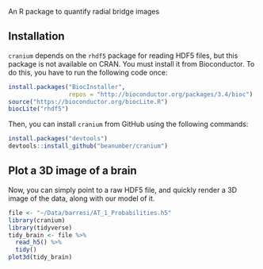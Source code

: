An R package to quantify radial bridge images

Installation
------------

`cranium` depends on the `rhdf5` package for reading HDF5 files, but this package is not available on CRAN. You must install it from Bioconductor. To do this, you have to run the following code once:

``` r
install.packages("BiocInstaller",
                 repos = "http://bioconductor.org/packages/3.4/bioc")
source("https://bioconductor.org/biocLite.R")
biocLite("rhdf5")
```

Then, you can install `cranium` from GitHub using the following commands:

``` r
install.packages("devtools")
devtools::install_github("beanumber/cranium")
```

Plot a 3D image of a brain
--------------------------

Now, you can simply point to a raw HDF5 file, and quickly render a 3D image of the data, along with our model of it.

``` r
file <- "~/Data/barresi/AT_1_Probabilities.h5"
library(cranium)
library(tidyverse)
tidy_brain <- file %>%
  read_h5() %>%
  tidy()
plot3d(tidy_brain)
```

